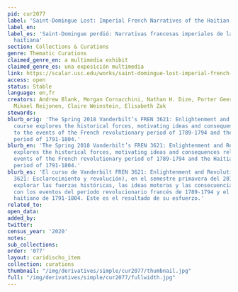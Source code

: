 ```yaml
---
pid: cur2077
label: 'Saint-Domingue Lost: Imperial French Narratives of the Haitian Revolution'
label_en:
label_es: 'Saint-Domingue perdió: Narrativas francesas imperiales de la revolución
  haitiana'
section: Collections & Curations
genre: Thematic Curations
claimed_genre_en: a multimedia exhibit
claimed_genre_es: una exposición multimedia
link: https://scalar.usc.edu/works/saint-domingue-lost-imperial-french-narratives-of-the-haitian-revolution/index
access: open
status: Stable
language: en,fr
creators: Andrew Blank, Morgan Cornacchini, Nathan H. Dize, Porter Geer, Paul Miller,
  Mikael Reijonen, Claire Weinstein, Elisabeth Zak
stewards:
blurb_orig: 'The Spring 2018 Vanderbilt’s FREN 3621: Enlightenment and Revolution
  course explores the historical forces, motivating ideas and consequences relating
  to the events of the French revolutionary period of 1789-1794 and the Haitian revolutionary
  period of 1791-1804.'
blurb_en: 'The Spring 2018 Vanderbilt’s FREN 3621: Enlightenment and Revolution course
  explores the historical forces, motivating ideas and consequences relating to the
  events of the French revolutionary period of 1789-1794 and the Haitian revolutionary
  period of 1791-1804.'
blurb_es: 'El curso de Vanderbilt FREN 3621: Enlightenment and Revolution (Francés
  3621: Esclarecimiento y revolución), en el semestre primavera del 2018, se propuso
  explorar las fuerzas históricas, las ideas motoras y las consecuencias relacionadas
  con los eventos del período revolucionario francés de 1789-1794 y el período revolucionario
  haitiano de 1791-1804. Este es el resultado de su esfuerzo.'
related_to:
open_data:
added_by:
twitter:
census_year: '2020'
notes:
sub_collections:
order: '077'
layout: caridischo_item
collection: curations
thumbnail: "/img/derivatives/simple/cur2077/thumbnail.jpg"
full: "/img/derivatives/simple/cur2077/fullwidth.jpg"
---
```

